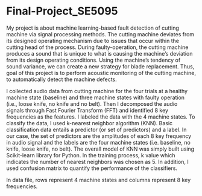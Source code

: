 # Final-Project_SE5095

My project is about machine learning-based fault detection of cutting machine via signal processing methods. 
The cutting machine deviates from its designed operating mechanism due to issues that occur within the cutting head of the process. 
During faulty-operation, the cutting machine produces a sound that is unique to what is causing the machine’s deviation from its design operating conditions. 
Using the machine’s tendency of sound variance, we can create a new strategy for blade replacement. 
Thus, goal of this project is to perform acoustic monitoring of the cutting machine, to automatically detect the machine defects. 

I collected audio data from cutting machine for the four trials at a healthy machine state (baseline) and three machine states with faulty operation (i.e., loose knife, no knife and no belt). 
Then I decomposed the audio signals through Fast Fourier Transform (FFT) and identified 8 key frequencies as the features.
I labeled the data with the 4 machine states. To classify the data, I used k-nearest neighbor algorithm (KNN). 
Basic classification data entails a predictor (or set of predictors) and a label. 
In our case, the set of predictors are the amplitudes of each 8 key frequency in audio signal and the labels are the four machine states (i.e. baseline, no knife, loose knife, no belt). 
The overall model of KNN was simply built using Scikit-learn library for Python. In the training process, k value which indicates the number of nearest neighbors was chosen as 5. 
In addition, I used confusion matrix to quantify the performance of the classifiers. 

In data file, rows represent 4 machine states and columns represent 8 key frequencies.
